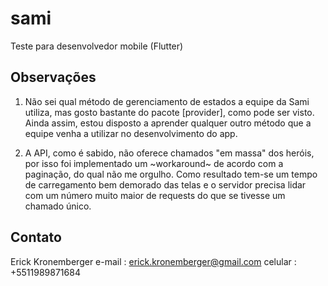 # sami

Teste para desenvolvedor mobile (Flutter)

## Observações

1. Não sei qual método de gerenciamento de estados a equipe da Sami utiliza, mas gosto bastante do pacote
[provider], como pode ser visto. Ainda assim, estou disposto a aprender qualquer outro método que a equipe
venha a utilizar no desenvolvimento do app.

2. A API, como é sabido, não oferece chamados "em massa" dos heróis, por isso foi implementado um ~workaround~
de acordo com a paginação, do qual não me orgulho. Como resultado tem-se um tempo de carregamento bem demorado
das telas e o servidor precisa lidar com um número muito maior de requests do que se tivesse um chamado único.

## Contato

Erick Kronemberger
e-mail  : erick.kronemberger@gmail.com
celular : +5511989871684